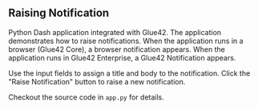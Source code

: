 ## Raising Notification

Python Dash application integrated with Glue42. The application demonstrates how to raise notifications. When the application runs in a browser (Glue42 Core), a browser notification appears. When the application runs in Glue42 Enterprise, a Glue42 Notification appears.

Use the input fields to assign a title and body to the notification. Click the "Raise Notification" button to raise a new notification.

Checkout the source code in `app.py` for details.